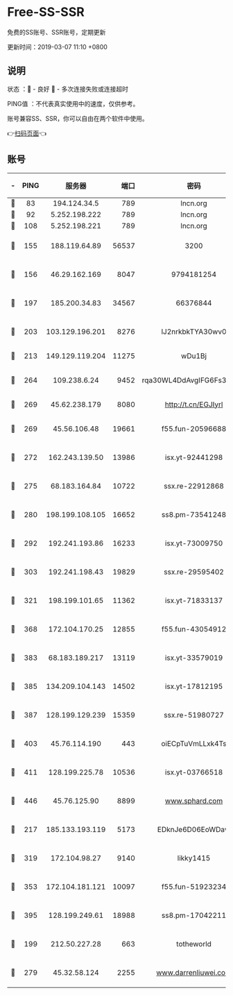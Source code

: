 # Free-SS-SSR

免费的SS账号、SSR账号，定期更新

更新时间：2019-03-07 11:10 +0800

## 说明

状态     ：🙂 - 良好 🙁 - 多次连接失败或连接超时

PING值   ：不代表真实使用中的速度，仅供参考。

账号兼容SS、SSR，你可以自由在两个软件中使用。

👉[扫码页面](https://liesauer.github.io/Free-SS-SSR/)👈

## 账号

|-|PING|服务器|端口|密码|加密方式|区域|
|:----:|:----:|:-----:|-----:|:----:|:----:|:----:|
|🙂|83|194.124.34.5|789|lncn.org|rc4|JP|
|🙂|92|5.252.198.222|789|lncn.org|rc4|JP|
|🙂|108|5.252.198.221|789|lncn.org|rc4|JP|
|🙂|155|188.119.64.89|56537|3200|aes-256-cfb|RU|
|🙂|156|46.29.162.169|8047|9794181254|aes-256-cfb|RU|
|🙂|197|185.200.34.83|34567|66376844|aes-256-cfb|US|
|🙂|203|103.129.196.201|8276|lJ2nrkbkTYA30wv0|aes-256-cfb|US|
|🙂|213|149.129.119.204|11275|wDu1Bj|rc4-md5|HK|
|🙂|264|109.238.6.24|9452|rqa30WL4DdAvgIFG6Fs3znzTa|aes-256-cfb|FR|
|🙂|269|45.62.238.179|8080|http://t.cn/EGJIyrl|rc4-md5|CA|
|🙂|269|45.56.106.48|19661|f55.fun-20596688|aes-256-cfb|US|
|🙂|272|162.243.139.50|13986|isx.yt-92441298|aes-256-cfb|US|
|🙂|275|68.183.164.84|10722|ssx.re-22912868|aes-256-cfb|US|
|🙂|280|198.199.108.105|16652|ss8.pm-73541248|aes-256-cfb|US|
|🙂|292|192.241.193.86|16233|isx.yt-73009750|aes-256-cfb|US|
|🙂|303|192.241.198.43|19829|ssx.re-29595402|aes-256-cfb|US|
|🙂|321|198.199.101.65|11362|isx.yt-71833137|aes-256-cfb|US|
|🙂|368|172.104.170.25|12855|f55.fun-43054912|aes-256-cfb|SG|
|🙂|383|68.183.189.217|13119|isx.yt-33579019|aes-256-cfb|SG|
|🙂|385|134.209.104.143|14502|isx.yt-17812195|aes-256-cfb|SG|
|🙂|387|128.199.129.239|15359|ssx.re-51980727|aes-256-cfb|SG|
|🙂|403|45.76.114.190|443|oiECpTuVmLLxk4Ts|aes-256-cfb|AU|
|🙂|411|128.199.225.78|10536|isx.yt-03766518|aes-256-cfb|SG|
|🙂|446|45.76.125.90|8899|www.sphard.com|aes-256-cfb|AU|
|🙂|217|185.133.193.119|5173|EDknJe6D06EoWDaw|aes-256-cfb|US|
|🙂|319|172.104.98.27|9140|likky1415|aes-256-cfb|JP|
|🙂|353|172.104.181.121|10097|f55.fun-51923234|aes-256-cfb|SG|
|🙂|395|128.199.249.61|18988|ss8.pm-17042211|aes-256-cfb|SG|
|🙁|199|212.50.227.28|663|totheworld|aes-256-cfb|US|
|🙁|279|45.32.58.124|2255|www.darrenliuwei.com|aes-256-cfb|JP|
